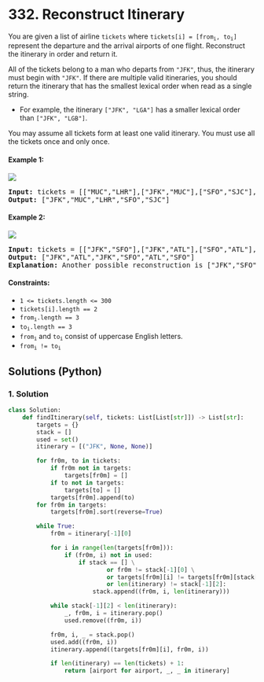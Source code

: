 # 332. Reconstruct Itinerary
You are given a list of airline `tickets` where <code>tickets[i] = [from<sub>i</sub>, to<sub>i</sub>]</code> represent the departure and the arrival airports of one flight. Reconstruct the itinerary in order and return it.

All of the tickets belong to a man who departs from `"JFK"`, thus, the itinerary must begin with `"JFK"`. If there are multiple valid itineraries, you should return the itinerary that has the smallest lexical order when read as a single string.

* For example, the itinerary `["JFK", "LGA"]` has a smaller lexical order than `["JFK", "LGB"]`.

You may assume all tickets form at least one valid itinerary. You must use all the tickets once and only once.

#### Example 1:
![](https://assets.leetcode.com/uploads/2021/03/14/itinerary1-graph.jpg)
<pre>
<strong>Input:</strong> tickets = [["MUC","LHR"],["JFK","MUC"],["SFO","SJC"],["LHR","SFO"]]
<strong>Output:</strong> ["JFK","MUC","LHR","SFO","SJC"]
</pre>

#### Example 2:
![](https://assets.leetcode.com/uploads/2021/03/14/itinerary2-graph.jpg)
<pre>
<strong>Input:</strong> tickets = [["JFK","SFO"],["JFK","ATL"],["SFO","ATL"],["ATL","JFK"],["ATL","SFO"]]
<strong>Output:</strong> ["JFK","ATL","JFK","SFO","ATL","SFO"]
<strong>Explanation:</strong> Another possible reconstruction is ["JFK","SFO","ATL","JFK","ATL","SFO"] but it is larger in lexical order.
</pre>

#### Constraints:
* `1 <= tickets.length <= 300`
* `tickets[i].length == 2`
* <code>from<sub>i</sub>.length == 3</code>
* <code>to<sub>i</sub>.length == 3</code>
* <code>from<sub>i</sub></code> and <code>to<sub>i</sub></code> consist of uppercase English letters.
* <code>from<sub>i</sub> != to<sub>i</sub></code>

## Solutions (Python)

### 1. Solution
```Python
class Solution:
    def findItinerary(self, tickets: List[List[str]]) -> List[str]:
        targets = {}
        stack = []
        used = set()
        itinerary = [("JFK", None, None)]

        for fr0m, to in tickets:
            if fr0m not in targets:
                targets[fr0m] = []
            if to not in targets:
                targets[to] = []
            targets[fr0m].append(to)
        for fr0m in targets:
            targets[fr0m].sort(reverse=True)

        while True:
            fr0m = itinerary[-1][0]

            for i in range(len(targets[fr0m])):
                if (fr0m, i) not in used:
                    if stack == [] \
                            or fr0m != stack[-1][0] \
                            or targets[fr0m][i] != targets[fr0m][stack[-1][1]] \
                            or len(itinerary) != stack[-1][2]:
                        stack.append((fr0m, i, len(itinerary)))

            while stack[-1][2] < len(itinerary):
                _, fr0m, i = itinerary.pop()
                used.remove((fr0m, i))

            fr0m, i, _ = stack.pop()
            used.add((fr0m, i))
            itinerary.append((targets[fr0m][i], fr0m, i))

            if len(itinerary) == len(tickets) + 1:
                return [airport for airport, _, _ in itinerary]
```
